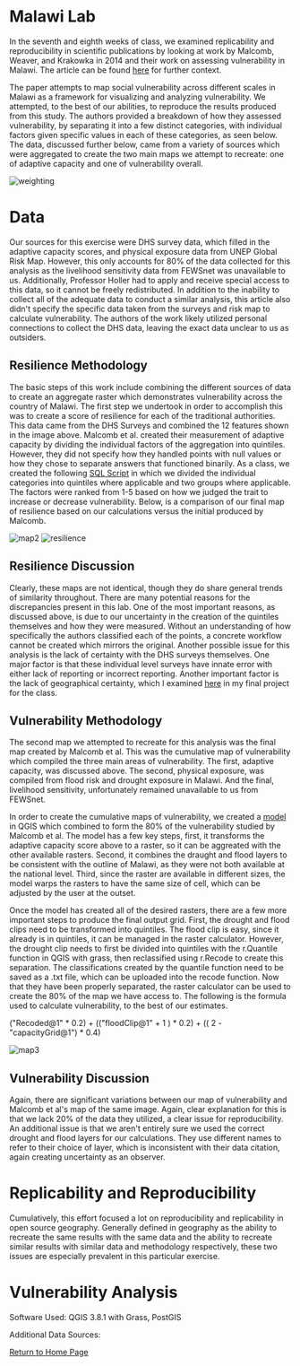 # Malawi Lab

In the seventh and eighth weeks of class, we examined replicability and reproducibility in scientific publications by looking at work by Malcomb, Weaver, and Krakowka in 2014 and their work on assessing vulnerability in Malawi.  The article can be found [here](https://reader.elsevier.com/reader/sd/pii/S0143622814000058?token=078A0ACAE18D01995A67473D93E5DC36A07C5779021CF903B8334CF1D7C8EAD9277467C394E80035D5AD73BF0FD401F0) for further context. 

The paper attempts to map social vulnerability across different scales in Malawi as a framework for visualizing and analyzing vulnerability. We attempted, to the best of our abilities, to reproduce the results produced from this study.  The authors provided a breakdown of how they assessed vulnerability, by separating it into a few distinct categories, with individual factors given specific values in each of these categories, as seen below.  The data, discussed further below, came from a variety of sources which were aggregated to create the two main maps we attempt to recreate: one of adaptive capacity and one of vulnerability overall.

![weighting](measures.PNG)

# Data

Our sources for this exercise were DHS survey data, which filled in the adaptive capacity scores, and physical exposure data from UNEP Global Risk Map.  However, this only accounts for 80% of the data collected for this analysis as the livelihood sensitivity data from FEWSnet was unavailable to us.  Additionally, Professor Holler had to apply and receive special access to this data, so it cannot be freely redistributed. In addition to the inability to collect all of the adequate data to conduct a similar analysis, this article also didn't specify the specific data taken from the surveys and risk map to calculate vulnerability.  The authors of the work likely utilized personal connections to collect the DHS data, leaving the exact data unclear to us as outsiders.

## Resilience Methodology
The basic steps of this work include combining the different sources of data to create an aggregate raster which demonstrates vulnerability across the country of Malawi.  The first step we undertook in order to accomplish this was to create a score of resilience for each of the traditional authorities.  This data came from the DHS Surveys and combined the 12 features shown in the image above.  Malcomb et al. created their measurement of adaptive capacity by dividing the individual factors of the aggregation into quintiles.  However, they did not specify how they handled points with null values or how they chose to separate answers that functioned binarily.  As a class, we created the following [SQL Script](vulnerability.sql) in which we divided the individual categories into quintiles where applicable and two groups where applicable.  The factors were ranked from 1-5 based on how we judged the trait to increase or decrease vulnerability.  Below, is a comparison of our final map of resilience based on our calculations versus the initial produced by Malcomb. 

![map2](malawi2.PNG) ![resilience](resilience.PNG)

## Resilience Discussion

Clearly, these maps are not identical, though they do share general trends of similarity throughout.  There are many potential reasons for the discrepancies present in this lab.  One of the most important reasons, as discussed above, is due to our uncertainty in the creation of the quintiles themselves and how they were measured.  Without an understanding of how specifically the authors classified each of the points, a concrete workflow cannot be created which mirrors the original. Another possible issue for this analysis is the lack of certainty with the DHS surveys themselves.  One major factor is that these individual level surveys have innate error with either lack of reporting or incorrect reporting.  Another important factor is the lack of geographical certainty, which I examined [here](final.md) in my final project for the class.  

## Vulnerability Methodology

The second map we attempted to recreate for this analysis was the final map created by Malcomb et al.  This was the cumulative map of vulnerability which compiled the three main areas of vulnerability.  The first, adaptive capacity, was discussed above.  The second, physical exposure, was compiled from flood risk and drought exposure in Malawi.  And the final, livelihood sensitivity, unfortunately remained unavailable to us from FEWSnet.

In order to create the cumulative maps of vulnerability, we created a [model](mowdel.model3) in QGIS which combined to form the 80% of the vulnerability studied by Malcomb et al.  The model has a few key steps, first, it transforms the adaptive capacity score above to a raster, so it can be aggreated with the other available rasters.  Second, it combines the draught and flood layers to be consistent with the outline of Malawi, as they were not both available at the national level.  Third, since the raster are available in different sizes, the model warps the rasters to have the same size of cell, which can be adjusted by the user at the outset.  

Once the model has created all of the desired rasters, there are a few more important steps to produce the final output grid.  First, the drought and flood clips need to be transformed into quintiles.  The flood clip is easy, since it already is in quintiles, it can be managed in the raster calculator.  However, the drought clip needs to first be divided into quintiles with the r.Quantile function in QGIS with grass, then reclassified using r.Recode to create this separation.  The classifications created by the quantile function need to be saved as a .txt file, which can be uploaded into the recode function.  Now that they have been properly separated, the raster calculator can be used to create the 80% of the map we have access to. The following is the formula used to calculate vulnerability, to the best of our estimates.

("Recoded@1" * 0.2) + (("floodClip@1" + 1 ) * 0.2) + (( 2 - "capacityGrid@1") * 0.4) 

![map3](malawi1.PNG)

## Vulnerability Discussion
Again, there are significant variations between our map of vulnerability and Malcomb et al's map of the same image.  Again, clear explanation for this is that we lack 20% of the data they utilized, a clear issue for reproducibility.  An additional issue is that we aren't entirely sure we used the correct drought and flood layers for our calculations.  They use different names to refer to their choice of layer, which is inconsistent with their data citation, again creating uncertainty as an observer.  

# Replicability and Reproducibility

Cumulatively, this effort focused a lot on reproducibility and replicability in open source geography.  Generally defined in geography as the ability to recreate the same results with the same data and the ability to recreate similar results with similar data and methodology respectively, these two issues are especially prevalent in this particular exercise.  

# Vulnerability Analysis


Software Used: QGIS 3.8.1 with Grass, PostGIS

Additional Data Sources: 

[Return to Home Page](pdickson2.github.io)

